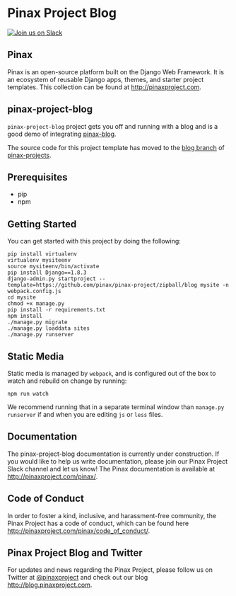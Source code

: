 Pinax Project Blog
====================

[![Join us on Slack](http://slack.pinaxproject.com/badge.svg)](http://slack.pinaxproject.com/)


Pinax
-------

Pinax is an open-source platform built on the Django Web Framework. It is an ecosystem of reusable Django apps, themes, and starter project templates. 
This collection can be found at http://pinaxproject.com.


pinax-project-blog
--------------------

`pinax-project-blog` project gets you off and running with a blog and is a good demo of integrating
[pinax-blog](http://github.com/pinax/pinax-blog/).

The source code for this project template has moved to the [blog branch](https://github.com/pinax/pinax-projects/tree/blog) of [pinax-projects](https://github.com/pinax/pinax-projects/).


Prerequisites
--------------

* pip
* npm


Getting Started
-----------------

You can get started with this project by doing the following:

```
pip install virtualenv
virtualenv mysiteenv
source mysiteenv/bin/activate
pip install Django==1.8.3
django-admin.py startproject --template=https://github.com/pinax/pinax-project/zipball/blog mysite -n webpack.config.js
cd mysite
chmod +x manage.py
pip install -r requirements.txt
npm install
./manage.py migrate
./manage.py loaddata sites
./manage.py runserver
```

Static Media
--------------

Static media is managed by `webpack`, and is configured out of the box to watch
and rebuild on change by running:

```
npm run watch
```

We recommend running that in a separate terminal window than `manage.py runserver`
if and when you are editing `js` or `less` files.


Documentation
--------------

The pinax-project-blog documentation is currently under construction. If you would like to help us write documentation, please join our Pinax Project Slack channel and let us know! The Pinax documentation is available at http://pinaxproject.com/pinax/.


Code of Conduct
----------------

In order to foster a kind, inclusive, and harassment-free community, the Pinax Project has a code of conduct, which can be found here  http://pinaxproject.com/pinax/code_of_conduct/.


Pinax Project Blog and Twitter
--------------------------------

For updates and news regarding the Pinax Project, please follow us on Twitter at [@pinaxproject](https://twitter.com/pinaxproject) and check out our blog http://blog.pinaxproject.com.




